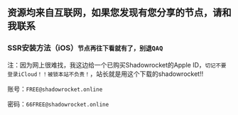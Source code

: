## 资源均来自互联网，如果您发现有您分享的节点，请和我联系
<h3>SSR安装方法（iOS）<code>节点再往下看就有了，别退QAQ</code></h3>
<p class=color:red;>注：因为网上很难找，我这边给一个已购买Shadowrocket的Apple ID，<code>切记不要登录iCloud！！被锁本站不负责！</code>，站长就是用这个下载的shadowrocket!!</p>
 </p>
<p>账号：<code>FREE@shadowrocket.online</code>
<p>密码：<code>66FREE@shadowrocket.online</code>
  
